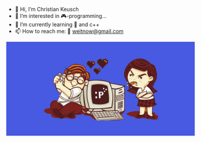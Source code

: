 - 👋 Hi, I’m Christian Keusch
- 👀 I’m interested in 🎮-programming...
- 🌱 I’m currently learning 🐍 and c++
- 📫 How to reach me: 📧 weitnow@gmail.com

![wallpaper](https://github.com/weitnow/weitnow/blob/main/wallpaper.png)

